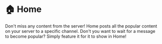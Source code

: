 # 🏠 Home

Don't miss any content from the server! Home posts all the popular content on your server to a specific channel. Don't you want to wait for a message to become popular? Simply feature it for it to show in Home!

